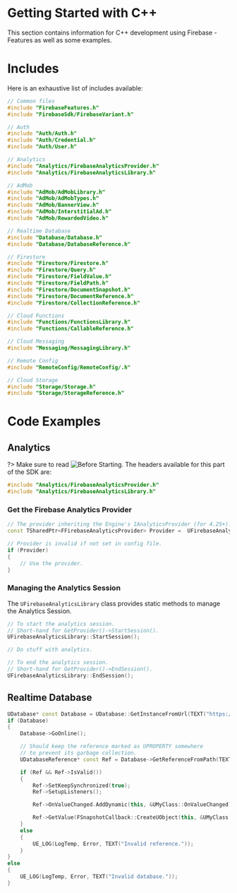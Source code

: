 # Getting Started with C++
This section contains information for C++ development using Firebase - Features as well as some examples.
# Includes
Here is an exhaustive list of includes available:
```cpp
// Common files
#include "FirebaseFeatures.h"
#include "FirebaseSdk/FirebaseVariant.h"

// Auth
#include "Auth/Auth.h"
#include "Auth/Credential.h"
#include "Auth/User.h"

// Analytics
#include "Analytics/FirebaseAnalyticsProvider.h"
#include "Analytics/FirebaseAnalyticsLibrary.h"

// AdMob
#include "AdMob/AdMobLibrary.h"
#include "AdMob/AdMobTypes.h"
#include "AdMob/BannerView.h"
#include "AdMob/InterstitialAd.h"
#include "AdMob/RewardedVideo.h"

// Realtime Database
#include "Database/Database.h"
#include "Database/DatabaseReference.h"

// Firestore
#include "Firestore/Firestore.h"
#include "Firestore/Query.h"
#include "Firestore/FieldValue.h"
#include "Firestore/FieldPath.h"
#include "Firestore/DocumentSnapshot.h"
#include "Firestore/DocumentReference.h"
#include "Firestore/CollectionReference.h"

// Cloud Functions
#include "Functions/FunctionsLibrary.h"
#include "Functions/CallableReference.h"

// Cloud Messaging
#include "Messaging/MessagingLibrary.h"

// Remote Config
#include "RemoteConfig/RemoteConfig/.h"

// Cloud Storage
#include "Storage/Storage.h"
#include "Storage/StorageReference.h"
```

# Code Examples
## Analytics
?> Make sure to read ![Before Starting](https://pandoa.github.io/FirebaseFeatures/#/components?id=before-starting).
The headers available for this part of the SDK are:
```cpp
#include "Analytics/FirebaseAnalyticsProvider.h"
#include "Analytics/FirebaseAnalyticsLibrary.h"
```
### Get the Firebase Analytics Provider
```cpp
// The provider inheriting the Engine's IAnalyticsProvider (for 4.25+).
const TSharedPtr<FFirebaseAnalyticsProvider> Provider =  UFirebaseAnalyticsLibrary::GetAnalyticsProvider();

// Provider is invalid if not set in config file.
if (Provider)
{
    // Use the provider.
}
```
### Managing the Analytics Session
The `UFirebaseAnalyticsLibrary` class provides static methods to manage the Analytics Session.
```cpp
// To start the analytics session.
// Short-hand for GetProvider()->StartSession().
UFirebaseAnalyticsLibrary::StartSession();

// Do stuff with analytics.

// To end the analytics session.
// Short-hand for GetProvider()->EndSession().
UFirebaseAnalyticsLibrary::EndSession();
```

## Realtime Database
```cpp
UDatabase* const Database = UDatabase::GetInstanceFromUrl(TEXT("https://app-db.firebaseio.com/"));
if (Database)
{
    Database->GoOnline();

    // Should keep the reference marked as UPROPERTY somewhere
    // to prevent its garbage collection.
    UDatabaseReference* const Ref = Database->GetReferenceFromPath(TEXT("/SomeVal"));

    if (Ref && Ref->IsValid())
    {
        Ref->SetKeepSynchronized(true);
        Ref->SetupListeners();

        Ref->OnValueChanged.AddDynamic(this, &UMyClass::OnValueChanged);

        Ref->GetValue(FSnapshotCallback::CreateUObject(this, &UMyClass::OnGetValue));
    }
    else
    {
        UE_LOG(LogTemp, Error, TEXT("Invalid reference."));
    }
}
else
{
    UE_LOG(LogTemp, Error, TEXT("Invalid database."));
}
```
